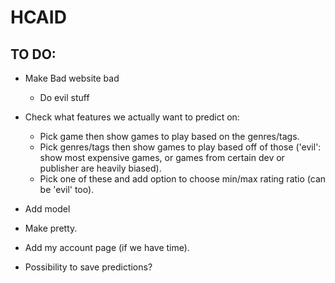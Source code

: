 # HCAID

## TO DO:

- Make Bad website bad

  - Do evil stuff

- Check what features we actually want to predict on:

  - Pick game then show games to play based on the genres/tags.
  - Pick genres/tags then show games to play based off of those ('evil': show most expensive games, or games from certain dev or publisher are heavily biased).
  - Pick one of these and add option to choose min/max rating ratio (can be 'evil' too).

- Add model
- Make pretty.
- Add my account page (if we have time).
- Possibility to save predictions?
